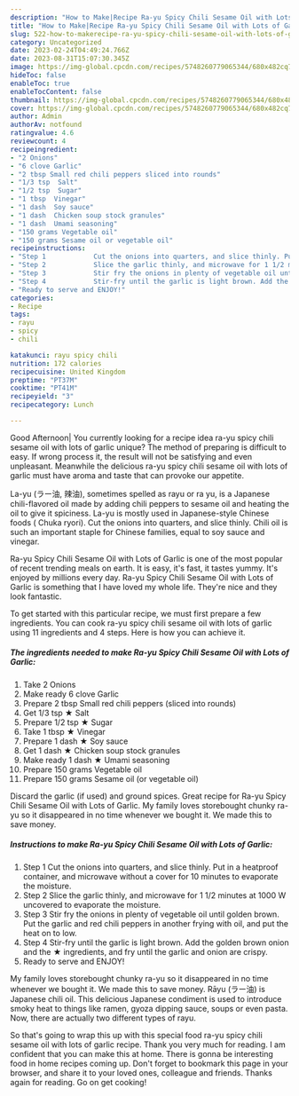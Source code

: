 ```yaml
---
description: "How to Make|Recipe Ra-yu Spicy Chili Sesame Oil with Lots of Garlic {That is Delicious"
title: "How to Make|Recipe Ra-yu Spicy Chili Sesame Oil with Lots of Garlic {That is Delicious"
slug: 522-how-to-makerecipe-ra-yu-spicy-chili-sesame-oil-with-lots-of-garlic-that-is-delicious
category: Uncategorized
date: 2023-02-24T04:49:24.766Z
date: 2023-08-31T15:07:30.345Z
image: https://img-global.cpcdn.com/recipes/5748260779065344/680x482cq70/ra-yu-spicy-chili-sesame-oil-with-lots-of-garlic-recipe-main-photo.jpg
hideToc: false
enableToc: true
enableTocContent: false
thumbnail: https://img-global.cpcdn.com/recipes/5748260779065344/680x482cq70/ra-yu-spicy-chili-sesame-oil-with-lots-of-garlic-recipe-main-photo.jpg
cover: https://img-global.cpcdn.com/recipes/5748260779065344/680x482cq70/ra-yu-spicy-chili-sesame-oil-with-lots-of-garlic-recipe-main-photo.jpg
author: Admin
authorAv: notfound
ratingvalue: 4.6
reviewcount: 4
recipeingredient:
- "2 Onions"
- "6 clove Garlic"
- "2 tbsp Small red chili peppers sliced into rounds"
- "1/3 tsp  Salt"
- "1/2 tsp  Sugar"
- "1 tbsp  Vinegar"
- "1 dash  Soy sauce"
- "1 dash  Chicken soup stock granules"
- "1 dash  Umami seasoning"
- "150 grams Vegetable oil"
- "150 grams Sesame oil or vegetable oil"
recipeinstructions:
- "Step 1            Cut the onions into quarters, and slice thinly. Put in a heatproof container, and microwave without a cover for 10 minutes to evaporate the moisture."
- "Step 2            Slice the garlic thinly, and microwave for 1 1/2 minutes at 1000 W uncovered to evaporate the moisture."
- "Step 3            Stir fry the onions in plenty of vegetable oil until golden brown. Put the garlic and red chili peppers in another frying with oil, and put the heat on to low."
- "Step 4            Stir-fry until the garlic is light brown. Add the golden brown onion and the ★ ingredients, and fry until the garlic and onion are crispy."
- "Ready to serve and ENJOY!"
categories:
- Recipe
tags:
- rayu
- spicy
- chili

katakunci: rayu spicy chili 
nutrition: 172 calories
recipecuisine: United Kingdom
preptime: "PT37M"
cooktime: "PT41M"
recipeyield: "3"
recipecategory: Lunch

---
```



Good Afternoon| You currently looking for a recipe idea ra-yu spicy chili sesame oil with lots of garlic unique? The method of preparing is difficult to easy. If wrong process it, the result will not be satisfying and even unpleasant. Meanwhile the delicious ra-yu spicy chili sesame oil with lots of garlic must have aroma and taste that can provoke our appetite.





La-yu (ラー油, 辣油), sometimes spelled as rayu or ra yu, is a Japanese chili-flavored oil made by adding chili peppers to sesame oil and heating the oil to give it spiciness. La-yu is mostly used in Japanese-style Chinese foods ( Chuka ryori). Cut the onions into quarters, and slice thinly. Chili oil is such an important staple for Chinese families, equal to soy sauce and vinegar.

Ra-yu Spicy Chili Sesame Oil with Lots of Garlic is one of the most popular of recent trending meals on earth. It is easy, it's fast, it tastes yummy. It's enjoyed by millions every day. Ra-yu Spicy Chili Sesame Oil with Lots of Garlic is something that I have loved my whole life. They're nice and they look fantastic.


To get started with this particular recipe, we must first prepare a few ingredients. You can cook ra-yu spicy chili sesame oil with lots of garlic using 11 ingredients and 4 steps. Here is how you can achieve it.

<!--inarticleads1-->

##### The ingredients needed to make Ra-yu Spicy Chili Sesame Oil with Lots of Garlic:

1. Take 2 Onions
1. Make ready 6 clove Garlic
1. Prepare 2 tbsp Small red chili peppers (sliced into rounds)
1. Get 1/3 tsp ★ Salt
1. Prepare 1/2 tsp ★ Sugar
1. Take 1 tbsp ★ Vinegar
1. Prepare 1 dash ★ Soy sauce
1. Get 1 dash ★ Chicken soup stock granules
1. Make ready 1 dash ★ Umami seasoning
1. Prepare 150 grams Vegetable oil
1. Prepare 150 grams Sesame oil (or vegetable oil)


Discard the garlic (if used) and ground spices. Great recipe for Ra-yu Spicy Chili Sesame Oil with Lots of Garlic. My family loves storebought chunky ra-yu so it disappeared in no time whenever we bought it. We made this to save money. 

<!--inarticleads2-->

##### Instructions to make Ra-yu Spicy Chili Sesame Oil with Lots of Garlic:

1. Step 1            Cut the onions into quarters, and slice thinly. Put in a heatproof container, and microwave without a cover for 10 minutes to evaporate the moisture.
1. Step 2            Slice the garlic thinly, and microwave for 1 1/2 minutes at 1000 W uncovered to evaporate the moisture.
1. Step 3            Stir fry the onions in plenty of vegetable oil until golden brown. Put the garlic and red chili peppers in another frying with oil, and put the heat on to low.
1. Step 4            Stir-fry until the garlic is light brown. Add the golden brown onion and the ★ ingredients, and fry until the garlic and onion are crispy.
1. Ready to serve and ENJOY!

My family loves storebought chunky ra-yu so it disappeared in no time whenever we bought it. We made this to save money. Rāyu (ラー油) is Japanese chili oil. This delicious Japanese condiment is used to introduce smoky heat to things like ramen, gyoza dipping sauce, soups or even pasta. Now, there are actually two different types of rayu. 

So that's going to wrap this up with this special food ra-yu spicy chili sesame oil with lots of garlic recipe. Thank you very much for reading. I am confident that you can make this at home. There is gonna be interesting food in home recipes coming up. Don't forget to bookmark this page in your browser, and share it to your loved ones, colleague and friends. Thanks again for reading. Go on get cooking!
